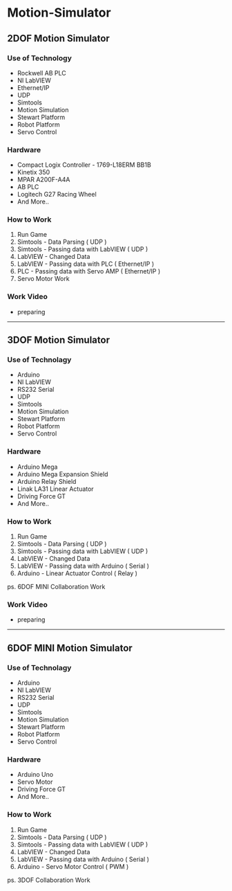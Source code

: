 # Motion-Simulator

## 2DOF Motion Simulator

### Use of Technology 
* Rockwell AB PLC
* NI LabVIEW
* Ethernet/IP
* UDP
* Simtools
* Motion Simulation
* Stewart Platform
* Robot Platform
* Servo Control

### Hardware
* Compact Logix Controller - 1769-L18ERM BB1B
* Kinetix 350
* MPAR A200F-A4A
* AB PLC 
* Logitech G27 Racing Wheel
* And More..

### How to Work
1. Run Game
1. Simtools - Data Parsing ( UDP )
1. Simtools - Passing data with LabVIEW ( UDP )
1. LabVIEW - Changed Data
1. LabVIEW - Passing data with PLC ( Ethernet/IP )
1. PLC - Passing data with Servo AMP ( Ethernet/IP )
1. Servo Motor Work

### Work Video
* preparing

---

## 3DOF Motion Simulator

### Use of Technolagy
* Arduino
* NI LabVIEW
* RS232 Serial
* UDP
* Simtools
* Motion Simulation
* Stewart Platform
* Robot Platform
* Servo Control

### Hardware
* Arduino Mega
* Arduino Mega Expansion Shield
* Arduino Relay Shield
* Linak LA31 Linear Actuator
* Driving Force GT
* And More..

### How to Work
1. Run Game
1. Simtools - Data Parsing ( UDP )
1. Simtools - Passing data with LabVIEW ( UDP )
1. LabVIEW - Changed Data
1. LabVIEW - Passing data with Arduino ( Serial )
1. Arduino - Linear Actuator Control ( Relay )

ps. 6DOF MINI Collaboration Work

### Work Video
* preparing

---

## 6DOF MINI Motion Simulator

### Use of Technolagy
* Arduino
* NI LabVIEW
* RS232 Serial
* UDP
* Simtools
* Motion Simulation
* Stewart Platform
* Robot Platform
* Servo Control

### Hardware
* Arduino Uno
* Servo Motor
* Driving Force GT
* And More..

### How to Work
1. Run Game
1. Simtools - Data Parsing ( UDP )
1. Simtools - Passing data with LabVIEW ( UDP )
1. LabVIEW - Changed Data
1. LabVIEW - Passing data with Arduino ( Serial )
1. Arduino - Servo Motor Control ( PWM )

ps. 3DOF Collaboration Work
